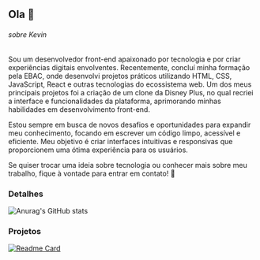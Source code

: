 ## Ola 👋

###### sobre Kevin



Sou um desenvolvedor front-end apaixonado por tecnologia e por criar experiências digitais envolventes. Recentemente, concluí minha formação pela EBAC, onde desenvolvi projetos práticos utilizando HTML, CSS, JavaScript, React e outras tecnologias do ecossistema web. Um dos meus principais projetos foi a criação de um clone da Disney Plus, no qual recriei a interface e funcionalidades da plataforma, aprimorando minhas habilidades em desenvolvimento front-end.

Estou sempre em busca de novos desafios e oportunidades para expandir meu conhecimento, focando em escrever um código limpo, acessível e eficiente. Meu objetivo é criar interfaces intuitivas e responsivas que proporcionem uma ótima experiência para os usuários.

Se quiser trocar uma ideia sobre tecnologia ou conhecer mais sobre meu trabalho, fique à vontade para entrar em contato! 🚀


### Detalhes

![Anurag's GitHub stats](https://github-readme-stats.vercel.app/api?username=kevinsilvasebastiao&show_icons=true&theme=dark)


### Projetos

[![Readme Card](https://github-readme-stats.vercel.app/api/pin/?username=kevinsilvasebastiao&repo=restaurante&theme=dark)](https://github.com/kevinsilvasebastiao/restaurante)
